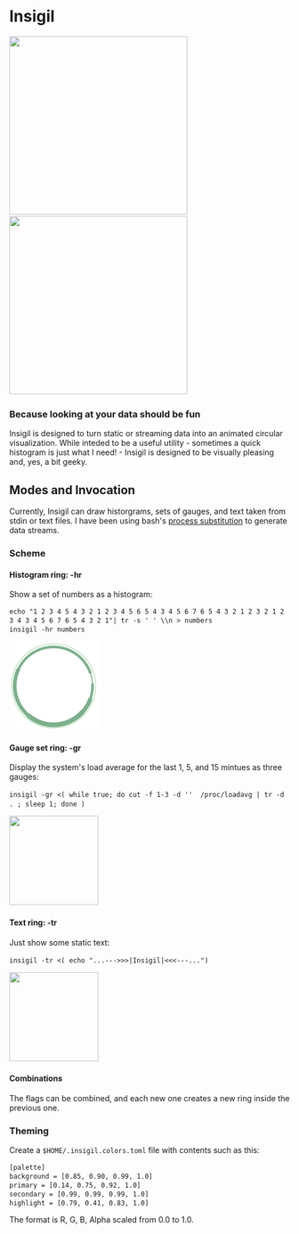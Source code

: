 
# Insigil

<img src="https://raw.githubusercontent.com/robbieh/insigil/master/docs/screenshots/insigil.png" height=320 width=320>
<img src="https://raw.githubusercontent.com/robbieh/insigil/master/docs/screenshots/theming-1.png" height=320 width=320>


### Because looking at your data should be fun

Insigil is designed to turn static or streaming data into an animated circular visualization. While inteded to be a useful utility - sometimes a quick histogram is just what I need! - Insigil is designed to be visually pleasing and, yes, a bit geeky.

## Modes and Invocation

Currently, Insigil can draw historgrams, sets of gauges, and text taken from stdin or text files. I have been using bash's [process substitution](http://tldp.org/LDP/abs/html/process-sub.html) to generate data streams.

### Scheme

#### Histogram ring: -hr

Show a set of numbers as a histogram:

```
echo "1 2 3 4 5 4 3 2 1 2 3 4 5 6 5 4 3 4 5 6 7 6 5 4 3 2 1 2 3 2 1 2 3 4 3 4 5 6 7 6 5 4 3 2 1"| tr -s ' ' \\n > numbers
insigil -hr numbers
```
<img src="https://raw.githubusercontent.com/robbieh/insigil/master/docs/screenshots/histogram-example.png" height=160 width=160>

#### Gauge set ring: -gr

Display the system's load average for the last 1, 5, and 15 mintues as three gauges:

```insigil -gr <( while true; do cut -f 1-3 -d ''  /proc/loadavg | tr -d . ; sleep 1; done )```

<img src="https://raw.githubusercontent.com/robbieh/insigil/master/docs/screenshots/gauge-example.png" height=160 width=160>

#### Text ring: -tr

Just show some static text:

```insigil -tr <( echo "...--->>>|Insigil|<<<---...") ```

<img src="https://raw.githubusercontent.com/robbieh/insigil/master/docs/screenshots/text-example.png" height=160 width=160>

#### Combinations

The flags can be combined, and each new one creates a new ring inside the previous one.

### Theming

Create a ```$HOME/.insigil.colors.toml``` file with contents such as this:

```
[palette]
background = [0.85, 0.90, 0.99, 1.0]
primary = [0.14, 0.75, 0.92, 1.0]
secondary = [0.99, 0.99, 0.99, 1.0]
highlight = [0.79, 0.41, 0.83, 1.0]
```

The format is R, G, B, Alpha scaled from 0.0 to 1.0.
